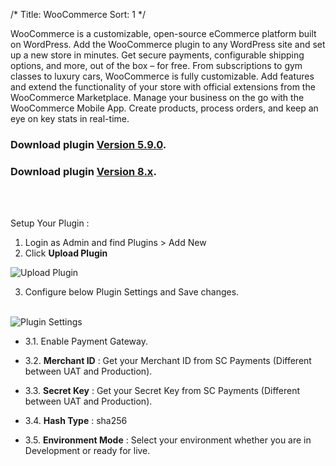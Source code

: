 /*
Title: WooCommerce
Sort: 1
*/


WooCommerce is a customizable, open-source eCommerce platform built on WordPress. Add the WooCommerce plugin to any WordPress site and set up a new store in minutes. Get secure payments, configurable shipping options, and more, out of the box – for free.
From subscriptions to gym classes to luxury cars, WooCommerce is fully customizable. Add features and extend the functionality of your store with official extensions from the WooCommerce Marketplace. Manage your business on the go with the WooCommerce Mobile App. Create products, process orders, and keep an eye on key stats in real-time.

### Download plugin <a href="https://github.com/Alpha-Fintech/Plugin.WooCommerce-5.9.0" target="_blank">Version 5.9.0</a>.

### Download plugin <a href="https://github.com/Alpha-Fintech/Plugin.WooCommerce-8.x" target="_blank">Version 8.x</a>.

<br /><br />

Setup Your Plugin :
1. Login as Admin and find Plugins > Add New
2. Click **Upload Plugin**

<img src="https://devdocs.scpayments.com.my/images/WooCommerce/uploadplugin.png" alt="Upload Plugin" />

<br />

3. Configure below Plugin Settings and Save changes.

<br />

<img src="https://devdocs.scpayments.com.my/images/WooCommerce/setting.png" algin="left" alt="Plugin Settings" />


- 3.1. Enable Payment Gateway.

- 3.2. **Merchant ID** : Get your Merchant ID from SC Payments (Different between UAT and Production).

- 3.3. **Secret Key** : Get your Secret Key from SC Payments (Different between UAT and Production).

- 3.4. **Hash Type** : sha256

- 3.5. **Environment Mode** : Select your environment whether you are in Development or ready for live.

